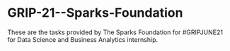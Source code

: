 # GRIP-21--Sparks-Foundation
These are the tasks provided by The Sparks Foundation for #GRIPJUNE21 for Data Science and Business Analytics internship.
